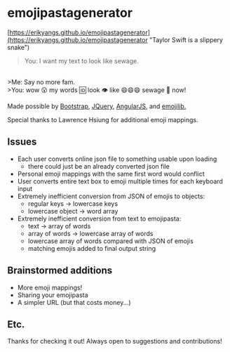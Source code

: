 # emojipastagenerator
[https://erikyangs.github.io/emojipastagenerator](https://erikyangs.github.io/emojipastagenerator "Taylor Swift is a slippery snake")
>You: I want my text to look like sewage.
</br>
>Me: Say no more fam.
</br>
>You: wow 😮 my words 🆔 look 👁 like 😄😄😄 sewage 💩 now!

Made possible by <a href="http://getbootstrap.com/" target="_blank">Bootstrap</a>, <a href="https://jquery.com/" target="_blank">JQuery</a>, <a href="https://angularjs.org/" target="_blank">AngularJS</a>, and <a href="https://github.com/muan/emojilib" target="_blank">emojilib.</a>


Special thanks to Lawrence Hsiung for additional emoji mappings.
## Issues
* Each user converts online json file to something usable upon loading
  * there could just be an already converted json file 
* Personal emoji mappings with the same first word would conflict
* User converts entire text box to emoji multiple times for each keyboard input
* Extremely inefficient conversion from JSON of emojis to objects:
  * regular keys -> lowercase keys
  * lowercase object -> word array
* Extremely inefficient conversion from text to emojipasta:
  * text -> array of words
  * array of words -> lowercase array of words
  * lowercase array of words compared with JSON of emojis
  * matching emojis added to final output string

## Brainstormed additions
* More emoji mappings!
* Sharing your emojipasta
* A simpler URL (but that costs money...)

## Etc.
Thanks for checking it out! Always open to suggestions and contributions!
